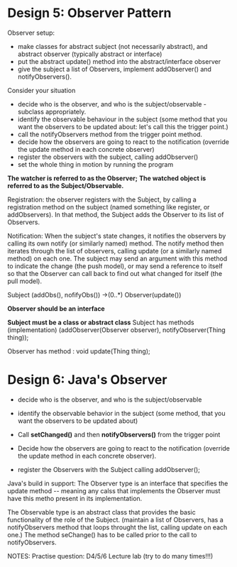 # Design 5: Observer Pattern

Observer setup:
- make classes for abstract subject (not necessarily abstract), and abstract observer (typically abstract or interface)
- put the abstract update() method into the abstract/interface observer
- give the subject a list of Observers, implement addObserver() and notifyObservers().

Consider your situation
- decide who is the observer, and who is the subject/observable - subclass appropriately.
- identify the observable behaviour in the subject (some method that you want the observers to be updated about: let's call this the trigger point.)
- call the notifyObservers method from the trigger point method.
- decide how the observers are going to react to the notification (override the update method in each concrete observer)
- register the observers with the subject, calling addObserver()
- set the whole thing in motion by running the program

**The watcher is referred to as the Observer;**
**The watched object is referred to as the Subject/Observable.**

Registration: the observer registers with the Subject, by calling a registration method on the subject (named something like register, or addObservers). 
In that method, the Subject adds the Observer to its list of Observers.

Notification: When the subject's state changes, it notifies the observers by calling its own notify (or similarly named) method. The notify method then iterates through the list of observers, calling update (or a similarly named method) on each one. The subject may send an argument with this method to indicate the change (the push model), or may send a reference to itself so that the Observer can call back to find out what changed for itself (the pull model).

Subject (addObs(), nofifyObs())  ->(0..*)  Observer(update())

**Observer should be an interface**

**Subject must be a class or abstract class** 
Subject has methods (implementation) (addObserver(Observer observer), notifyObserver(Thing thing));

Observer has method : void update(Thing thing);

# Design 6: Java's Observer

- decide who is the observer, and who is the subject/observable

- identify the observable behavior in the subject (some method, that you want the observers to be updated about)

- Call **setChanged()** and then **notifyObservers()** from the trigger point

- Decide how the observers are going to react to the notification (override the update method in each concrete observer).

- register the Observers with the Subject calling addObserver();

Java's build in support:
The Observer type is an interface that specifies the update method -- meaning any calss that implements the Observer must have this metho present in its implementation.

The Observable type is an abstract class that provides the basic functionality of the role of the Subject. (maintain a list of Observers, has a notifyObservers method that loops throught the list, calling update on each one.) The method seChange() has to be called prior to the call to notifyObservers.


NOTES: Practise question: D4/5/6 Lecture lab (try to do many times!!!)
